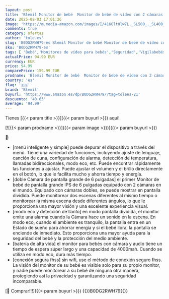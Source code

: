 ```yaml
---
layout: post
title: 'Blemil Monitor de bebé  Monitor de bebé de vídeo con 2 cámaras y Audio 6 Pulgadas Pantallas Grandes divididas IPS  Cámara de Monitor de vídeo con visión Nocturna Clara'
date: 2025-08-03 17:01:26
image: 'https://m.media-amazon.com/images/I/416Olt0lw7L._SL500_._SL400_.jpg'
comments: true
category: ofertas
author: 'tole.es'
slug: 'B0DG2RWH79-es Blemil Monitor de bebé Monitor de bebé de vídeo con 2...'
sku: 'B0DG2RWH79-es'
tags: [ 'Bebé','Monitores de vídeo para bebés','Seguridad','Vigilabebés','bebé','blemil','🇪🇸', ]
actualPrice: 94.99 EUR
currency: EUR
price: 94.99
comparePrice: 159.99 EUR
prodname: 'Blemil Monitor de bebé  Monitor de bebé de vídeo con 2 cámaras y Audio 6 Pulgadas Pantallas Grandes divididas IPS  Cámara de Monitor de vídeo con visión Nocturna Clara'
country: 'es'
flag: '🇪🇸'
brand: 'Blemil'
buyurl: 'https://www.amazon.es/dp/B0DG2RWH79/?tag=tolees-21'
descuento: '40.63'
average: '94.99'
---
```


Tienes [{{< param title >}}]({{< param buyurl >}}) aqui!

[![{{< param prodname >}}]({{< param image >}})]({{< param buyurl >}})

🔎:

- [menú inteligente y simple] puede depurar el dispositivo a través del menú. Tiene una variedad de funciones, incluyendo ajuste de lenguaje, canción de cuna, configuración de alarma, detección de temperatura, llamadas bidireccionales, modo eco, etc. Puede encontrar rápidamente las funciones a ajustar. Puede ajustar el volumen y el brillo directamente en el botón, lo que le facilita mucho y ahorra tiempo y energía.
- [doble Cámara de pantalla grande de 6 pulgadas] el primer Monitor de bebé de pantalla grande IPS de 6 pulgadas equipado con 2 cámaras en el mundo. Equipado con cámaras dobles, se puede mostrar en pantalla dividida. Puede monitorear dos escenas diferentes al mismo tiempo o monitorear la misma escena desde diferentes ángulos, lo que le proporciona una mayor visión y una excelente experiencia visual.
- [modo eco y detección de llanto] en modo pantalla dividida, el monitor emite una alarma cuando la Cámara hace un sonido en la escena. En modo eco, cuando el ambiente es tranquilo, la pantalla entra en un Estado de sueño para ahorrar energía y si el bebé llora, la pantalla se enciende de inmediato. Esto proporciona una mayor ayuda para la seguridad del bebé y la protección del medio ambiente.
- [batería de alta vida] el monitor para bebés con cámara y audio tiene un tiempo de espera súper largo y una capacidad de 4000mah. Cuando se utiliza en modo eco, dura más tiempo.
- [conexión segura fhss] sin wifi, use el método de conexión seguro fhss. La visión del monitor de su bebé es visible solo para su propio monitor, y nadie puede monitorear a su bebé de ninguna otra manera, protegiendo así la privacidad y garantizando una seguridad incomparable.

[🛒 Comprar!!!]({{< param buyurl >}})
{{<world>}}B0DG2RWH79{{</world>}}
